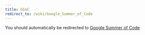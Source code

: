 ```yaml
---
title: GSoC
redirect_to: /wiki/Google_Summer_of_Code
---
```


You should automatically be redirected to [Google Summer of Code](/wiki/Google_Summer_of_Code)
